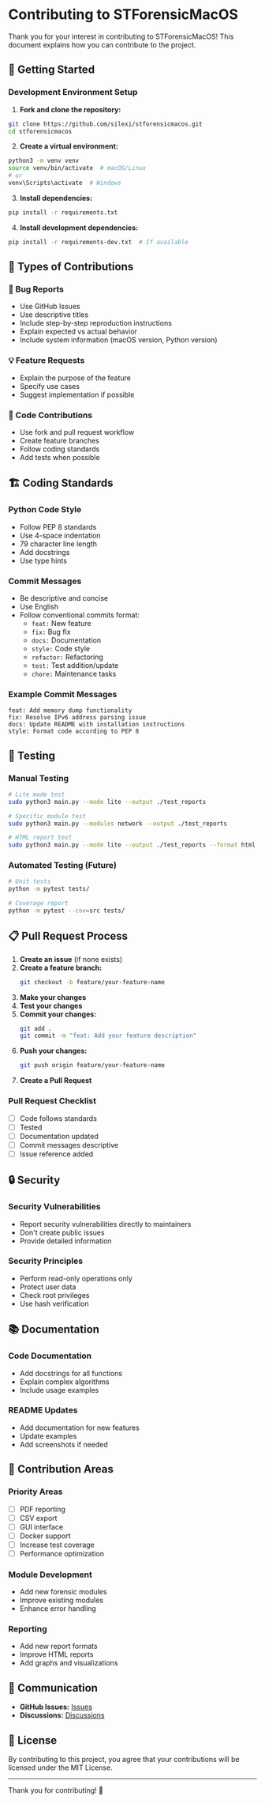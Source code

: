 # Contributing to STForensicMacOS

Thank you for your interest in contributing to STForensicMacOS! This document explains how you can contribute to the project.

## 🚀 Getting Started

### Development Environment Setup

1. **Fork and clone the repository:**
```bash
git clone https://github.com/silexi/stforensicmacos.git
cd stforensicmacos
```

2. **Create a virtual environment:**
```bash
python3 -m venv venv
source venv/bin/activate  # macOS/Linux
# or
venv\Scripts\activate  # Windows
```

3. **Install dependencies:**
```bash
pip install -r requirements.txt
```

4. **Install development dependencies:**
```bash
pip install -r requirements-dev.txt  # If available
```

## 📝 Types of Contributions

### 🐛 Bug Reports
- Use GitHub Issues
- Use descriptive titles
- Include step-by-step reproduction instructions
- Explain expected vs actual behavior
- Include system information (macOS version, Python version)

### 💡 Feature Requests
- Explain the purpose of the feature
- Specify use cases
- Suggest implementation if possible

### 🔧 Code Contributions
- Use fork and pull request workflow
- Create feature branches
- Follow coding standards
- Add tests when possible

## 🏗️ Coding Standards

### Python Code Style
- Follow PEP 8 standards
- Use 4-space indentation
- 79 character line length
- Add docstrings
- Use type hints

### Commit Messages
- Be descriptive and concise
- Use English
- Follow conventional commits format:
  - `feat:` New feature
  - `fix:` Bug fix
  - `docs:` Documentation
  - `style:` Code style
  - `refactor:` Refactoring
  - `test:` Test addition/update
  - `chore:` Maintenance tasks

### Example Commit Messages
```
feat: Add memory dump functionality
fix: Resolve IPv6 address parsing issue
docs: Update README with installation instructions
style: Format code according to PEP 8
```

## 🧪 Testing

### Manual Testing
```bash
# Lite mode test
sudo python3 main.py --mode lite --output ./test_reports

# Specific module test
sudo python3 main.py --modules network --output ./test_reports

# HTML report test
sudo python3 main.py --mode lite --output ./test_reports --format html
```

### Automated Testing (Future)
```bash
# Unit tests
python -m pytest tests/

# Coverage report
python -m pytest --cov=src tests/
```

## 📋 Pull Request Process

1. **Create an issue** (if none exists)
2. **Create a feature branch:**
   ```bash
   git checkout -b feature/your-feature-name
   ```
3. **Make your changes**
4. **Test your changes**
5. **Commit your changes:**
   ```bash
   git add .
   git commit -m "feat: Add your feature description"
   ```
6. **Push your changes:**
   ```bash
   git push origin feature/your-feature-name
   ```
7. **Create a Pull Request**

### Pull Request Checklist
- [ ] Code follows standards
- [ ] Tested
- [ ] Documentation updated
- [ ] Commit messages descriptive
- [ ] Issue reference added

## 🔒 Security

### Security Vulnerabilities
- Report security vulnerabilities directly to maintainers
- Don't create public issues
- Provide detailed information

### Security Principles
- Perform read-only operations only
- Protect user data
- Check root privileges
- Use hash verification

## 📚 Documentation

### Code Documentation
- Add docstrings for all functions
- Explain complex algorithms
- Include usage examples

### README Updates
- Add documentation for new features
- Update examples
- Add screenshots if needed

## 🎯 Contribution Areas

### Priority Areas
- [ ] PDF reporting
- [ ] CSV export
- [ ] GUI interface
- [ ] Docker support
- [ ] Increase test coverage
- [ ] Performance optimization

### Module Development
- Add new forensic modules
- Improve existing modules
- Enhance error handling

### Reporting
- Add new report formats
- Improve HTML reports
- Add graphs and visualizations

## 🤝 Communication

- **GitHub Issues:** [Issues](https://github.com/silexi/stforensicmacos/issues)
- **Discussions:** [Discussions](https://github.com/silexi/stforensicmacos/discussions)

## 📄 License

By contributing to this project, you agree that your contributions will be licensed under the MIT License.

---

Thank you for contributing! 🎉 